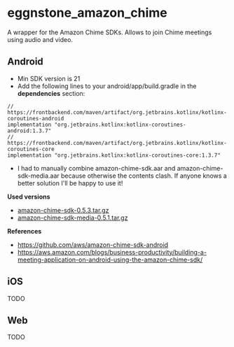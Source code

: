 # eggnstone_amazon_chime

A wrapper for the Amazon Chime SDKs. Allows to join Chime meetings using audio and video.

## Android

* Min SDK version is 21
* Add the following lines to your android/app/build.gradle in the **dependencies** section:
```
// https://frontbackend.com/maven/artifact/org.jetbrains.kotlinx/kotlinx-coroutines-android  
implementation "org.jetbrains.kotlinx:kotlinx-coroutines-android:1.3.7"  
// https://frontbackend.com/maven/artifact/org.jetbrains.kotlinx/kotlinx-coroutines-core  
implementation "org.jetbrains.kotlinx:kotlinx-coroutines-core:1.3.7"  
```
* I had to manually combine amazon-chime-sdk.aar and amazon-chime-sdk-media.aar because otherwise the contents clash. If anyone knows a better solution I'll be happy to use it!

**Used versions**
* [amazon-chime-sdk-0.5.3.tar.gz](https://amazon-chime-sdk-android.s3.amazonaws.com/sdk/0.5.3/amazon-chime-sdk-0.5.3.tar.gz)
* [amazon-chime-sdk-media-0.5.1.tar.gz](https://amazon-chime-sdk-android.s3.amazonaws.com/media/0.5.1/amazon-chime-sdk-media-0.5.1.tar.gz)

**References**
* https://github.com/aws/amazon-chime-sdk-android
* https://aws.amazon.com/blogs/business-productivity/building-a-meeting-application-on-android-using-the-amazon-chime-sdk/

## iOS

TODO

## Web

TODO
